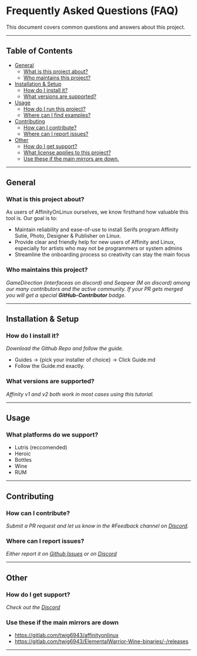 # Frequently Asked Questions (FAQ)

This document covers common questions and answers about this project.

---

## Table of Contents
- [General](#general)
  - [What is this project about?](#what-is-this-project-about)
  - [Who maintains this project?](#who-maintains-this-project)
- [Installation & Setup](#installation--setup)
  - [How do I install it?](#how-do-i-install-it)
  - [What versions are supported?](#what-versions-are-supported)
- [Usage](#usage)
  - [How do I run this project?](#how-do-i-run-this-project)
  - [Where can I find examples?](#where-can-i-find-examples)
- [Contributing](#contributing)
  - [How can I contribute?](#how-can-i-contribute)
  - [Where can I report issues?](#where-can-i-report-issues)
- [Other](#other)
  - [How do I get support?](#how-do-i-get-support)
  - [What license applies to this project?](#what-license-applies-to-this-project)
  - [Use these if the main mirrors are down.](#Use-these-if-the-main-mirrors-are-down)
---

## General

### What is this project about?
As users of AffinityOnLinux ourselves, we know firsthand how valuable this tool is. Our goal is to:
- Maintain reliability and ease-of-use to install Serifs program Affinity Sutie, Photo, Designer & Publisher on Linux.
- Provide clear and friendly help for new users of Affinity and Linux, especially for artists who may not be programmers or system admins
- Streamline the onboarding process so creativity can stay the main focus

### Who maintains this project?
*GameDirection (interfaceas on discord) and Seapear (M on discord) among our many contributors and the active community. If your PR gets merged you will get a special **GitHub-Contributor** badge.*

---

## Installation & Setup

### How do I install it?
*Download the Github Repo and follow the guide.*
  - Guides -> {pick your installer of choice} -> Click Guide.md
  - Follow the Guide.md exactly.

### What versions are supported?
*Affinity v1 and v2 both work in most cases using this tutorial.*

---

## Usage

### What platforms do we support?
- Lutris (reccomended)
- Heroic
- Bottles
- Wine
- RUM

---

## Contributing

### How can I contribute?
*Submit a PR request and let us know in the #Feedback channel on [Discord](https://discord.com/invite/YhBv2AThax).*

### Where can I report issues?
*Either report it on [Github Issues](https://github.com/seapear/AffinityOnLinux/issues) or on [Discord](https://discord.com/invite/YhBv2AThax)*

---

## Other

### How do I get support?
*Check out the [Discord](https://discord.com/invite/t5V9ecpJWZ)*

### Use these if the main mirrors are down
- https://gitlab.com/twig6943/affinityonlinux
- https://gitlab.com/twig6943/ElementalWarrior-Wine-binaries/-/releases

---
